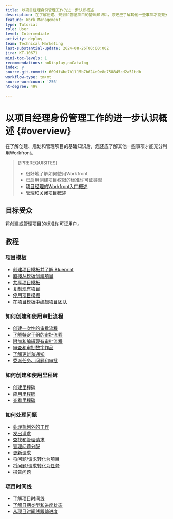 ```yaml
---
title: 以项目经理身份管理工作的进一步认识概述
description: 在了解创建、规划和管理项目的基础知识后，您还应了解其他一些事项才能充分利用Workfront。
feature: Work Management
type: Tutorial
role: User
level: Intermediate
activity: deploy
team: Technical Marketing
last-substantial-update: 2024-08-26T00:00:00Z
jira: KT-10671
mini-toc-levels: 1
recommendations: noDisplay,noCatalog
index: y
source-git-commit: 609df4be7b1115b7b624d9e8e758845cd2a51bdb
workflow-type: tm+mt
source-wordcount: '256'
ht-degree: 49%

---
```



# 以项目经理身份管理工作的进一步认识概述 {#overview}

在了解创建、规划和管理项目的基础知识后，您还应了解其他一些事项才能充分利用Workfront。

>[!PREREQUISITES]
>
>* 很好地了解如何使用Workfront
>* 已启用创建项目权限的标准许可证类型
>* [项目经理的Workfront入门概述](https://experienceleague.adobe.com/?recommended=Workfront-U-1-2022.1.planners)
>* [管理和关闭项目概述](https://experienceleague.adobe.com/?recommended=Workfront-U-1-2022.2.planners)


## 目标受众

将创建或管理项目的标准许可证用户。

## 教程

### 项目模板

* [创建项目模板并了解 Blueprint](create-a-project-template.md)
* [直接从模板创建项目](create-a-project-directly-from-a-template.md)
* [共享项目模板](share-a-project-template.md)
* [复制现有项目](/help/manage-work/manage-projects/copy-an-existing-project.md)
* [停用项目模板](deactivate-a-project-template.md)
* [在项目模板中编辑项目团队](edit-the-project-team-in-a-project-template.md)


### 如何创建和使用审批流程

* [创建一次性的审批流程](create-a-single-use-approval-process.md)
* [了解特定于组的审批流程](group-specific-approval-processes.md)
* [附加和编辑现有审批流程](attach-and-edit-existing-approval-processes.md)
* [审查和审批数字作品](review-and-approve-digital-work.md)
* [了解更新和通知](understand-updates-and-notifications.md)
* [委派任务、问题和审批](delegate-approvals.md)


### 如何创建和使用里程碑

* [创建里程碑](creating-milestones.md)
* [应用里程碑](apply-milestones.md)
* [查看里程碑](view-milestones.md)


### 如何处理问题

* [处理规划外的工作](handle-unplanned-work.md)
* [发出请求](make-a-request.md)
* [查找和管理请求](find-requests.md)
* [管理问题分配](manage-issue-assignments.md)
* [更新请求](update-a-request.md)
* [将问题/请求转化为项目](create-a-project-from-a-request.md)
* [将问题/请求转化为任务](convert-issues-to-other-work-items.md)
* [报告问题](report-on-issues.md)


### 项目时间线

* [了解项目时间线](understand-project-timelines.md)
* [了解日期类型和进度状态](understand-task-dates-and-progress-status.md)
* [从项目时间线跟踪进度](track-work-progress-from-the-project-timeline.md)



